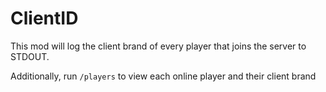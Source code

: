 # ClientID

This mod will log the client brand of every player that joins the server to STDOUT.

Additionally, run `/players` to view each online player and their client brand
